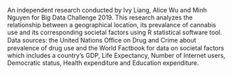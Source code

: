 An independent research conducted by Ivy Liang, Alice Wu and Minh Nguyen for Big Data Challenge 2019. This research analyzes the relationship between a geographical location, its prevalance of cannabis use and its corresponding societal factors using R statistical software tool. 
Data sources: the United Nations Oﬃce on Drug and Crime about prevalence of drug use and the World Factbook for data on societal factors which includes a country’s GDP, Life Expectancy, Number of Internet users, Democratic status, Health expenditure and Education expenditure.   

